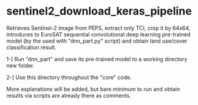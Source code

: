# sentinel2_download_keras_pipeline
Retrieves Sentinel-2 image from PEPS, extract only TCI, crop it by 64x64, introduces to EuroSAT sequential convolutional deep learning pre-trained model (by the used with "dnn_part.py" script) and obtain land use/cover classification result.

1-] Run "dnn_part" and save its pre-trained model to a working directory new folder.

2-] Use this directory throughout the "core" code. 

More explanations will be added, but bare minimum to run and obtain results via scripts are already there as comments. 
